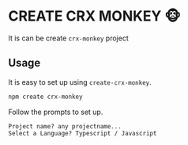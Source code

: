 # CREATE CRX MONKEY 🐵

It is can be create `crx-monkey` project

## Usage

It is easy to set up using `create-crx-monkey`.

```sh
npm create crx-monkey
```

Follow the prompts to set up.

```
Project name? any projectname...
Select a Language? Typescript / Javascript
```
